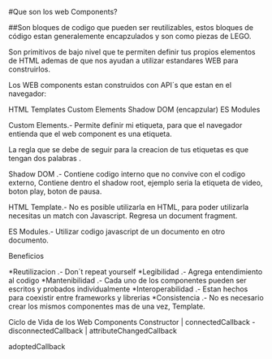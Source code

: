 #Que son los web Components?

##Son bloques de codigo que pueden ser reutilizables, estos bloques de código estan generalemente encapzulados y son como piezas de LEGO.

Son primitivos de bajo nivel que te permiten definir tus propios elementos de HTML ademas de que nos ayudan a utilizar estandares WEB para construirlos.

Los WEB components estan construidos con API´s que estan en el navegador:

HTML Templates
Custom Elements
Shadow DOM (encapzular)
ES Modules

Custom Elements.- Permite definir mi etiqueta, para que el navegador entienda que el web component es una etiqueta.

La regla que se debe de seguir para la creacion de tus etiquetas es que tengan dos palabras <my-map> </my-map>.

Shadow DOM .- Contiene codigo interno que no convive con el codigo externo, Contiene dentro el shadow root, ejemplo seria la etiqueta de video, boton play, boton de pausa.

HTML Template.- <template> </template> No es posible utilizarla en HTML, para poder utilizarla necesitas un match con Javascript. Regresa un document fragment.

ES Modules.- Utilizar codigo javascript de un documento en otro documento.

Beneficios

*Reutilizacion .- Don´t repeat yourself
*Legibilidad .- Agrega entendimiento al codigo
*Mantenibilidad .- Cada uno de los componentes pueden ser escritos y probados individualmente
*Interoperabilidad .- Estan hechos para coexistir entre frameworks y librerias
\*Consistencia .- No es necesario crear los mismos componentes mas de una vez, Template.

Ciclo de Vida de los Web Components
Constructor
|
connectedCallback - disconnectedCallback
|
attributeChangedCallback

adoptedCallback

